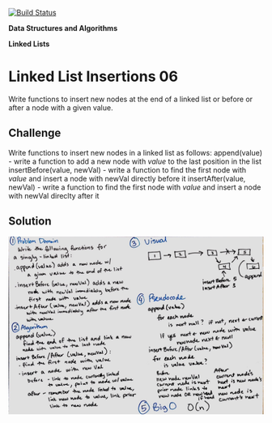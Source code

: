 [![Build Status](https://travis-ci.com/stariel/data-structures-and-algorithms.svg?branch=master)](https://travis-ci.com/stariel/data-structures-and-algorithms)

**Data Structures and Algorithms**

**Linked Lists**

# Linked List Insertions 06
Write functions to insert new nodes at the end of a linked list or before or after a node with a given value.

## Challenge
Write functions to insert new nodes in a linked list as follows:
append(value) - write a function to add a new node with *value* to the last position in the list
insertBefore(value, newVal) - write a function to find the first node with *value* and insert a node with newVal directly before it
insertAfter(value, newVal) - write a function to find the first node with *value* and insert a node with newVal direclty after it

## Solution
![Whiteboarding Image 01](../assets/ll-insertions.jpg)